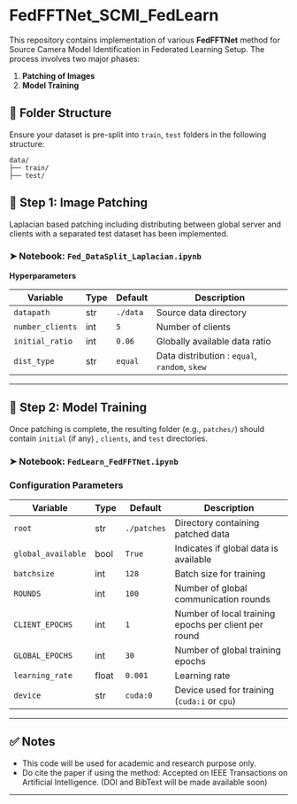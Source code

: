 # FedFFTNet_SCMI_FedLearn

This repository contains implementation of various **FedFFTNet** method for Source Camera Model Identification in Federated Learning Setup. The process involves two major phases:

1. **Patching of Images**
2. **Model Training**

## 📁 Folder Structure

Ensure your dataset is pre-split into `train`, `test` folders in the following structure:

```
data/
├── train/
├── test/
```

## 🧩 Step 1: Image Patching

Laplacian based patching including distributing between global server and clients with a separated test dataset has been implemented.

### ➤ Notebook: `Fed_DataSplit_Laplacian.ipynb`

**Hyperparameters**

| Variable      | Type | Default      | Description                                      |
|---------------|------|--------------|--------------------------------------------------|
| `datapath `       | str  | `./data`     | Source data directory                            |
| `number_clients`      | int  | `5`  | Number of clients                    |
| `initial_ratio`    | int  | `0.06`        | Globally available data ratio |
| `dist_type` | str | `equal` | Data distribution : `equal`, `random`, `skew` |

---

## 🧠 Step 2: Model Training

Once patching is complete, the resulting folder (e.g., `patches/`) should contain `initial` (if any) , `clients`, and `test` directories.

### ➤ Notebook: `FedLearn_FedFFTNet.ipynb`

### Configuration Parameters

| Variable           | Type   | Default       | Description                                             |
|--------------------|--------|---------------|---------------------------------------------------------|
| `root`             | str    | `./patches`   | Directory containing patched data                      |
| `global_available` | bool   | `True`        | Indicates if global data is available                  |
| `batchsize`        | int    | `128`         | Batch size for training                                |
| `ROUNDS`           | int    | `100`         | Number of global communication rounds                  |
| `CLIENT_EPOCHS`    | int    | `1`           | Number of local training epochs per client per round   |
| `GLOBAL_EPOCHS`    | int    | `30`          | Number of global training epochs                       |
| `learning_rate`    | float  | `0.001`       | Learning rate                                          |
| `device`           | str    | `cuda:0`      | Device used for training (`cuda:i` or `cpu`) 


---

## ✅ Notes

- This code will be used for academic and research purpose only.
- Do cite the paper if using the method: Accepted on IEEE Transactions on Artificial Intelligence. (DOI and BibText will be made available soon)

---

